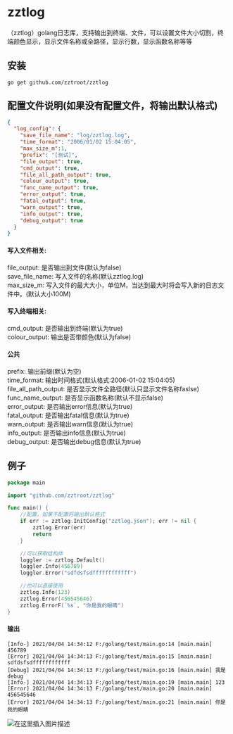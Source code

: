 # zztlog
（zztlog）golang日志库，支持输出到终端、文件，可以设置文件大小切割，终端颜色显示，显示文件名称或全路径，显示行数，显示函数名称等等

## 安装
```
go get github.com/zztroot/zztlog
```

## 配置文件说明(如果没有配置文件，将输出默认格式)
```json
{
  "log_config": {
    "save_file_name": "log/zztlog.log",
    "time_format": "2006/01/02 15:04:05",
    "max_size_m":1,
    "prefix": "[测试]",
    "file_output": true,
    "cmd_output": true,
    "file_all_path_output": true,
    "colour_output": true,
    "func_name_output": true,
    "error_output": true,
    "fatal_output": true,
    "warn_output": true,
    "info_output": true,
    "debug_output": true
  }
}
```
#### 写入文件相关:
file_output: 是否输出到文件(默认为false)  
save_file_name: 写入文件的名称(默认zztlog.log)  
max_size_m: 写入文件的最大大小，单位M，当达到最大时将会写入新的日志文件中。(默认大小100M)    

#### 写入终端相关:
cmd_output: 是否输出到终端(默认为true)  
colour_output: 输出是否带颜色(默认为false)  

#### 公共
prefix: 输出前缀(默认为空)  
time_format: 输出时间格式(默认格式:2006-01-02 15:04:05)  
file_all_path_output: 是否显示文件全路径(默认只显示文件名称faslse)  
func_name_output: 是否显示函数名称(默认不显示false)  
error_output: 是否输出error信息(默认为true)  
fatal_output: 是否输出fatal信息(默认为true)  
warn_output: 是否输出warn信息(默认为true)  
info_output: 是否输出info信息(默认为true)  
debug_output: 是否输出debug信息(默认为true)  

## 例子
```go
package main

import "github.com/zztroot/zztlog"

func main() {
	//配置，如果不配置将输出默认格式
	if err := zztlog.InitConfig("zztlog.json"); err != nil {
		zztlog.Error(err)
		return
	}

	//可以获取结构体
	loggler := zztlog.Default()
	loggler.Info(456789)
	loggler.Error("sdfdsfsdffffffffffff")

	//也可以直接使用
	zztlog.Info(123)
	zztlog.Error(456545646)
	zztlog.ErrorF(`%s`, "你是我的眼睛")
}


```
#### 输出
```
[Info-] 2021/04/04 14:34:12 F:/golang/test/main.go:14 [main.main] 456789
[Error] 2021/04/04 14:34:13 F:/golang/test/main.go:15 [main.main] sdfdsfsdffffffffffff
[Debug] 2021/04/04 14:34:13 F:/golang/test/main.go:16 [main.main] 我是debug
[Info-] 2021/04/04 14:34:13 F:/golang/test/main.go:19 [main.main] 123
[Error] 2021/04/04 14:34:13 F:/golang/test/main.go:20 [main.main] 456545646
[Error] 2021/04/04 14:34:13 F:/golang/test/main.go:21 [main.main] 你是我的眼睛

```

![在这里插入图片描述](https://img-blog.csdnimg.cn/20210404143512599.PNG?x-oss-process=image/watermark,type_ZmFuZ3poZW5naGVpdGk,shadow_10,text_aHR0cHM6Ly9ibG9nLmNzZG4ubmV0L3dlaXhpbl80NDU0NjM0MA==,size_16,color_FFFFFF,t_70#pic_center)



